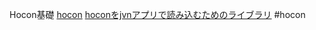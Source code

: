Hocon基礎
[hocon](https://github.com/lightbend/config/blob/main/HOCON.md)
[hoconをjvnアプリで読み込むためのライブラリ](https://github.com/lightbend/config)
#hocon